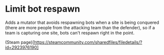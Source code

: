 # Limit bot respawn

Adds a mutator that avoids respawning bots when a site is being conquered (there are more people from the attacking team than the defender), so if a team is capturing one site, bots can't respawn right in the point.

(Steam page)[https://steamcommunity.com/sharedfiles/filedetails/?id=2923976190]
